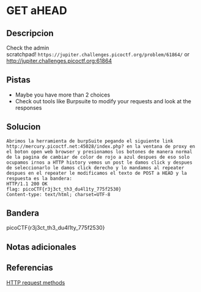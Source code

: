 # GET aHEAD

## Descripcion
Check the admin scratchpad! `https://jupiter.challenges.picoctf.org/problem/61864/` or http://jupiter.challenges.picoctf.org:61864
## Pistas
- Maybe you have more than 2 choices
- Check out tools like Burpsuite to modify your requests and look at the responses
## Solucion
```
Abrimos la herramienta de burpSuite pegando el siguiente link http://mercury.picoctf.net:45028/index.php? en la ventana de proxy en el boton open web browser y presionamos los botones de manera normal de la pagina de cambiar de color de rojo a azul despues de eso solo ocupamos irnos a HTTP history vemos un post le damos click y despues de seleccionarlo le damos click derecho y lo mandamos al repeater despues en el repeater le modificamos el texto de POST a HEAD y la respuesta es la bandera:
HTTP/1.1 200 OK
flag: picoCTF{r3j3ct_th3_du4l1ty_775f2530}
Content-type: text/html; charset=UTF-8
```

## Bandera

picoCTF{r3j3ct_th3_du4l1ty_775f2530}

## Notas adicionales

## Referencias
[HTTP request methods](https://developer.mozilla.org/en-US/docs/Web/HTTP/Methods)